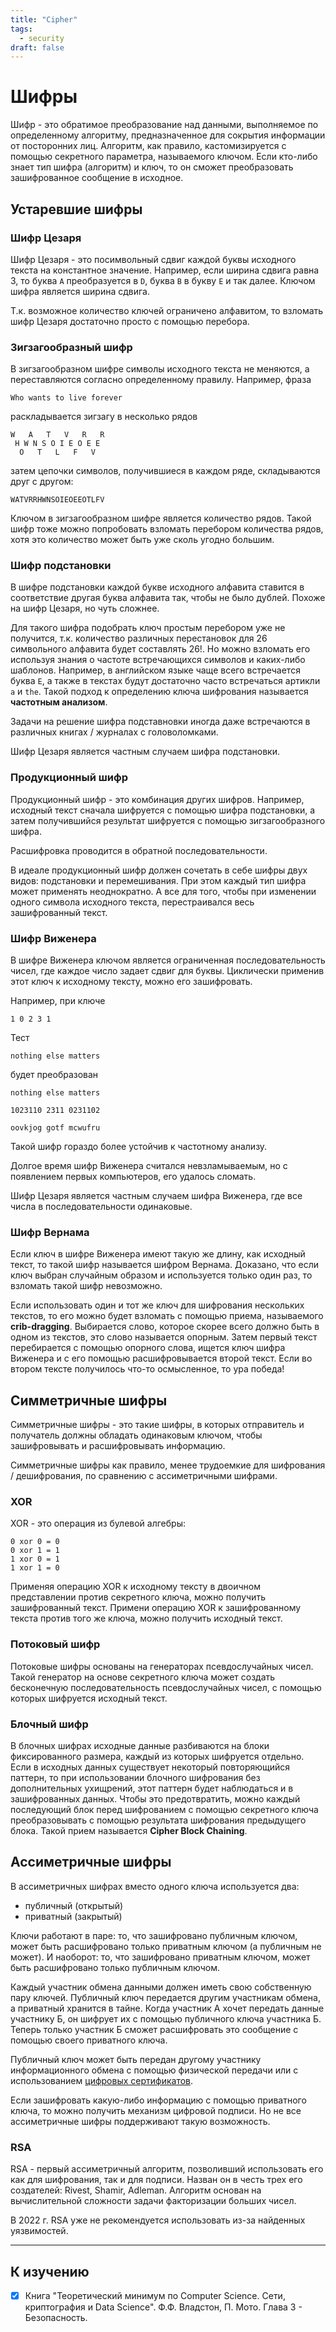 ```yaml
---
title: "Cipher"
tags:
  - security
draft: false
---
```


# Шифры

Шифр - это обратимое преобразование над данными, выполняемое по определенному алгоритму, предназначенное для сокрытия информации от посторонних лиц. 
Алгоритм, как правило, кастомизируется с помощью секретного параметра, называемого ключом.
Если кто-либо знает тип шифра (алгоритм) и ключ, то он сможет преобразовать зашифрованное сообщение в исходное.

## Устаревшие шифры
### Шифр Цезаря
Шифр Цезаря - это посимвольный сдвиг каждой буквы исходного текста на константное значение.
Например, если ширина сдвига равна 3, то буква `A` преобразуется в `D`, буква `B` в букву `E` и так далее.
Ключом шифра является ширина сдвига.

Т.к. возможное количество ключей ограничено алфавитом, то взломать шифр Цезаря достаточно просто с помощью перебора.

### Зигзагообразный шифр
В зигзагообразном шифре символы исходного текста не меняются, а переставляются согласно определенному правилу.
Например, фраза
```
Who wants to live forever
```

раскладывается зигзагу в несколько рядов
```
W   A   T   V   R   R
 H W N S O I E O E E
  O   T   L   F   V
```

затем цепочки символов, получившиеся в каждом ряде, складываются друг с другом:
```
WATVRRHWNSOIEOEEOTLFV
```

Ключом в зигзагообразном шифре является количество рядов.
Такой шифр тоже можно попробовать взломать перебором количества рядов, хотя это количество может быть уже сколь угодно большим.

### Шифр подстановки
В шифре подстановки каждой букве исходного алфавита ставится в соответствие другая буква алфавита так, чтобы не было дублей.
Похоже на шифр Цезаря, но чуть сложнее.

Для такого шифра подобрать ключ простым перебором уже не получится, т.к. количество различных перестановок для 26 символьного алфавита будет составлять 26!.
Но можно взломать его используя знания о частоте встречающихся символов и каких-либо шаблонов.
Например, в английском языке чаще всего встречается буква `E`, а также в текстах будут достаточно часто встречаться артикли `a` и `the`.
Такой подход к определению ключа шифрования называется **частотным анализом**.

Задачи на решение шифра подставновки иногда даже встречаются в различных книгах / журналах с головоломками.

Шифр Цезаря является частным случаем шифра подстановки.

### Продукционный шифр
Продукционный шифр - это комбинация других шифров.
Например, исходный текст сначала шифруется с помощью шифра подстановки, а затем получившийся результат шифруется с помощью зигзагообразного шифра.

Расшифровка проводится в обратной последовательности.

В идеале продукционный шифр должен сочетать в себе шифры двух видов: подстановки и перемешивания.
При этом каждый тип шифра может применять неоднократно.
А все для того, чтобы при изменении одного символа исходного текста, перестраивался весь зашифрованный текст.

### Шифр Виженера
В шифре Виженера ключом является ограниченная последовательность чисел, где каждое число задает сдвиг для буквы.
Циклически применив этот ключ к исходному тексту, можно его зашифровать.

Например, при ключе 
```
1 0 2 3 1
```

Тест 
```
nothing else matters
```

будет преобразован
```
nothing else matters

1023110 2311 0231102

oovkjog gotf mcwufru
```

Такой шифр гораздо более устойчив к частотному анализу.

Долгое время шифр Виженера считался невзламываемым, но с появлением первых компьютеров, его удалось сломать.

Шифр Цезаря является частным случаем шифра Виженера, где все числа в последовательности одинаковые.

### Шифр Вернама
Если ключ в шифре Виженера имеют такую же длину, как исходный текст, то такой шифр называется шифром Вернама.
Доказано, что если ключ выбран случайным образом и используется только один раз, то взломать такой шифр невозможно.

Если использовать один и тот же ключ для шифрования нескольких текстов, то его можно будет взломать с помощью приема, называемого **crib-dragging**.
Выбирается слово, которое скорее всего должно быть в одном из текстов, это слово называется опорным.
Затем первый текст перебирается с помощью опорного слова, ищется ключ шифра Виженера и с его помощью расшифровывается второй текст. 
Если во втором тексте получилось что-то осмысленное, то ура победа!


## Симметричные шифры

Симметричные шифры - это такие шифры, в которых отправитель и получатель должны обладать одинаковым ключом, чтобы зашифровывать и расшифровывать информацию.

Симметричные шифры как правило, менее трудоемкие для шифрования / дешифрования, по сравнению с ассиметричными шифрами.

### XOR
XOR - это операция из булевой алгебры:
```
0 xor 0 = 0
0 xor 1 = 1
1 xor 0 = 1
1 xor 1 = 0
```
Применяя операцию XOR к исходному тексту в двоичном представлении против секретного ключа, можно получить зашифрованный текст.
Примени операцию XOR к зашифрованному текста против того же ключа, можно получить исходный текст.

### Потоковый шифр
Потоковые шифры основаны на генераторах псевдослучайных чисел.
Такой генератор на основе секретного ключа может создать бесконечную последовательность псевдослучайных чисел, с помощью которых шифруется исходный текст.

### Блочный шифр
В блочных шифрах исходные данные разбиваются на блоки фиксированного размера, каждый из которых шифруется отдельно.
Если в исходных данных существует некоторый повторяющийся паттерн, то при использовании блочного шифрования без дополнительных ухищрений, этот паттерн будет наблюдаться и в зашифрованных данных.
Чтобы это предотвратить, можно каждый последующий блок перед шифрованием с помощью секретного ключа преобразовывать с помощью результата шифрования предыдущего блока.
Такой прием называется **Cipher Block Chaining**.

## Ассиметричные шифры
В ассиметричных шифрах вместо одного ключа используется два:
- публичный (открытый)
- приватный (закрытый)

Ключи работают в паре: то, что зашифровано публичным ключом, может быть расшифровано только приватным ключом (а публичным не может).
И наоборот: то, что зашифровано приватным ключом, может быть расшифровано только публичным ключом.

Каждый участник обмена данными должен иметь свою собственную пару ключей.
Публичный ключ передается другим участникам обмена, а приватный хранится в тайне.
Когда участник А хочет передать данные участнику Б, он шифрует их с помощью публичного ключа участника Б.
Теперь только участник Б сможет расшифровать это сообщение с помощью своего приватного ключа.

Публичный ключ может быть передан другому участнику информационного обмена с помощью физической передачи или с использованием [цифровых сертификатов](digital_certificate.md).

Если зашифровать какую-либо информацию с помощью приватного ключа, то можно получить механизм цифровой подписи.
Но не все ассиметричные шифры поддерживают такую возможность.

### RSA
RSA - первый ассиметричный алгоритм, позволивший использовать его как для шифрования, так и для подписи.
Назван он в честь трех его создателей: Rivest, Shamir, Adleman.
Алгоритм основан на вычислительной сложности задачи факторизации больших чисел.

В 2022 г. RSA уже не рекомендуется использовать из-за найденных уязвимостей.

---
## К изучению

- [X] Книга "Теоретический минимум по Computer Science. Сети, криптография и Data Science". Ф.Ф. Владстон, П. Мото. Глава 3 - Безопасность.
